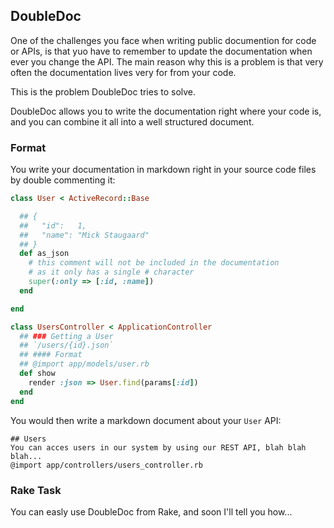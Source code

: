 ## DoubleDoc
One of the challenges you face when writing public documention for code or APIs, is that yuo have to remember to update the documentation
when ever you change the API. The main reason why this is a problem is that very often the documentation lives very for from your code.

This is the problem DoubleDoc tries to solve.

DoubleDoc allows you to write the documentation right where your code is, and you can combine it all into a well structured document.

### Format
You write your documentation in markdown right in your source code files by double commenting it:

```ruby
class User < ActiveRecord::Base

  ## {
  ##   "id":   1,
  ##   "name": "Mick Staugaard"
  ## }
  def as_json
    # this comment will not be included in the documentation
    # as it only has a single # character
    super(:only => [:id, :name])
  end

end

class UsersController < ApplicationController
  ## ### Getting a User
  ## `/users/{id}.json`
  ## #### Format
  ## @import app/models/user.rb
  def show
    render :json => User.find(params[:id])
  end
end
```

You would then write a markdown document about your `User` API:

    ## Users
    You can acces users in our system by using our REST API, blah blah blah...
    @import app/controllers/users_controller.rb

### Rake Task
You can easly use DoubleDoc from Rake, and soon I'll tell you how...